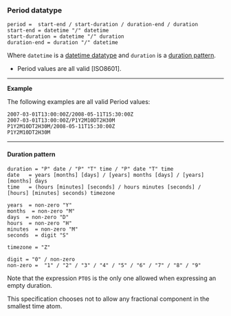 ### Period datatype

```abnf
period =  start-end / start-duration / duration-end / duration
start-end = datetime "/" datetime
start-duration = datetime "/" duration
duration-end = duration "/" datetime
```

Where `datetime` is a [datetime datatype](#datetime-datatype) and `duration`
is a [duration pattern](#duration-pattern).

* Period values are all valid [ISO8601].

---
**Example**

The following examples are all valid Period values:

```
2007-03-01T13:00:00Z/2008-05-11T15:30:00Z
2007-03-01T13:00:00Z/P1Y2M10DT2H30M
P1Y2M10DT2H30M/2008-05-11T15:30:00Z
P1Y2M10DT2H30M
```

---

#### Duration pattern

```abnf
duration = "P" date / "P" "T" time / "P" date "T" time
date   = years [months] [days] / [years] months [days] / [years] [months] days
time   = (hours [minutes] [seconds] / hours minutes [seconds] / [hours] [minutes] seconds) timezone

years  = non-zero "Y"
months  = non-zero "M"
days  = non-zero "D"
hours  = non-zero "H"
minutes  = non-zero "M"
seconds  = digit "S"

timezone = "Z"

digit = "0" / non-zero
non-zero =  "1" / "2" / "3" / "4" / "5" / "6" / "7" / "8" / "9"
```

Note that the expression `PT0S` is the only one allowed when expressing an
empty duration.

This specification chooses not to allow any fractional component in the smallest
time atom.


